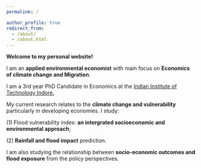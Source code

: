 ```yaml
---
permalink: /

author_profile: true
redirect_from: 
  - /about/
  - /about.html
---
```


**Welcome to my personal website!**


I am an **applied environmental economist** with main focus on **Economics of climate change and Migration**.


I am a 3rd year PhD Candidate in Economics at the [Indian Institute of Technology Indore.](https://www.iiti.ac.in/)


My current research relates to the **climate change and vulnerability** particularly in developing economies. I study: 

(1) Flood vulnerability index: **an intergrated socioeconomic and environmental approach**; 

(2) **Rainfall and flood impact** prediction. 


I am also studying the relationship between **socio-economic outcomes and flood exposure** from the policy perspectives.




